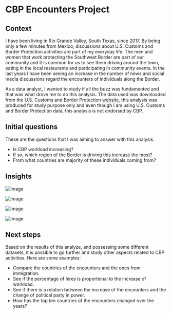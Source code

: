 # CBP Encounters Project

## Context

I have been living in Rio Grande Valley, South Texas, since 2017. By being only a few minutes from Mexico, discussions about U.S. Customs and Border Protection activities are part of my everyday life. The men and women that work protecting the Southwest Border are part of our community and it is common for us to see them driving around the town, eating in the local restaurants and participating in community events.
In the last years I have been seeing an increase in the number of news and social media discussions regard the encounters of individuals along the Border. 

As a data analyst, I wanted to study if all the buzz was fundamented and that was what drove me to do this analysis. The data used was downloaded from the U.S. Customs and Border Protection [website](https://www.cbp.gov/document/stats/nationwide-encounters), this analysis was produced for study purpose only and even though I am using U.S. Customs and Border Protection data, this analysis is not endorsed by CBP.

## Initial questions

These are the questions that I was aiming to answer with this analysis.

- Is CBP workload increasing?
- If so, which region of the Border is driving this increase the most?
- From what countries are majority of these individuals coming from?

## Insights

![image](https://user-images.githubusercontent.com/100521949/186751415-4c980a2f-26a3-426d-8c42-c3f184eb18fe.png)

![image](https://user-images.githubusercontent.com/100521949/186751588-774cc15d-f710-4480-921e-c600b86669a1.png)

![image](https://user-images.githubusercontent.com/100521949/186752288-729edd0e-201f-47d3-a502-2141665a6fad.png)





![image](https://user-images.githubusercontent.com/100521949/188688217-c93fb4c5-c20a-4c95-9875-233c192397dd.png)



## Next steps

Based on the results of this analyze, and possessing some different datasets, it is possible to go further and study other aspects related to CBP activities. Here are some examples:

- Compare the countries of the encounters and the ones from immigration.
-	See if the percentage of hires is proportional to the increase of workload.
- See if there is a relation between the increase of the encounters and the change of political party in power.
- How has the top ten countries of the encounters changed over the years?



